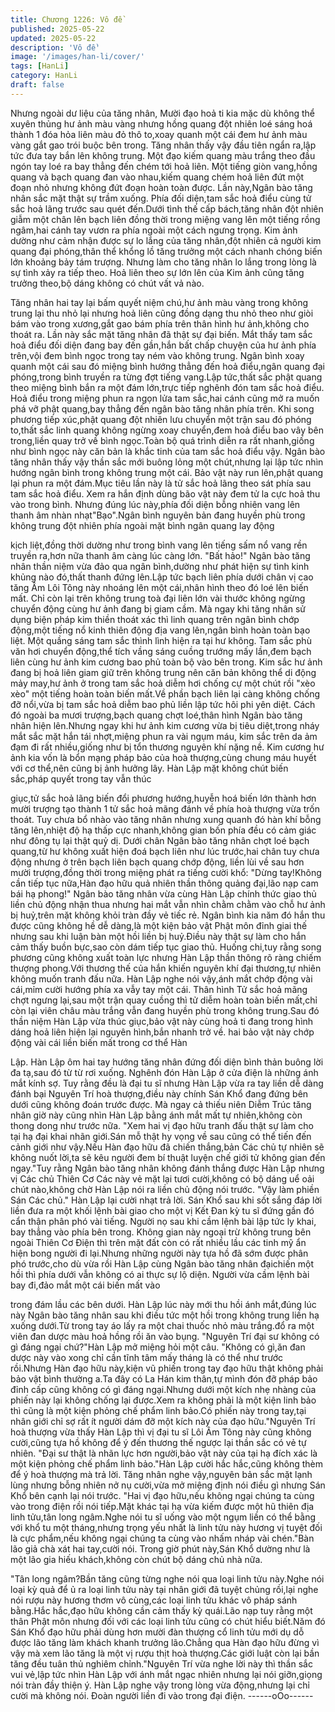 ```yaml
---
title: Chương 1226: Vô đề
published: 2025-05-22
updated: 2025-05-22
description: 'Vô đề'
image: '/images/han-li/cover/'
tags: [HanLi]
category: HanLi
draft: false
---
```


Nhưng ngoài dư liệu của tăng nhân,
Mười đạo hoả ti kia mặc dù không thể xuyên thủng hư ảnh màu
vàng nhưng hồng quang đột nhiên loé sáng hoá thành 1 đóa hỏa
liên màu đỏ thô to,xoay quanh một cái đem hư ảnh màu vàng gắt
gao trói buộc bên trong.
Tăng nhân thấy vậy đầu tiên ngẩn ra,lập tức đưa tay bắn lên
không trung.
Một đạo kiếm quang màu trắng theo đầu ngón tay loé ra bay
thẳng đến chém tới hoả liên.
Một tiếng giòn vang,hồng quang và bạch quang đan vào
nhau,kiếm quang chém hoả liên đứt một đoạn nhỏ nhưng không
đứt đoạn hoàn toàn được.
Lần này,Ngân bào tăng nhân sắc mặt thật sự trầm xuống.
Phía đối diện,tam sắc hoả điểu cùng tử sắc hoả lãng trước sau
quét đến.Dưới tình thế cấp bách,tăng nhân đột nhiên giẫm một
chân lên bạch liên đồng thời trong miệng vang lên một tiếng rồng
ngâm,hai cánh tay vươn ra phía ngoài một cách ngưng trọng.
Kim ảnh dường như cảm nhận được sự lo lắng của tăng nhân,đột
nhiên cả người kim quang đại phóng,thân thể khổng lồ tăng
trưởng một cách nhanh chóng biến lớn khoảng bảy tám trượng.
Nhưng làm cho tăng nhân lo lắng trong lòng là sự tình xảy ra tiếp
theo.
Hoả liên theo sự lớn lên của Kim ảnh cũng tăng trưởng theo,bộ
dáng không có chút vất vả nào.

Tăng nhân hai tay lại bấm quyết niệm chú,hư ảnh màu vàng trong
không trung lại thu nhỏ lại nhưng hoả liên cũng đồng dạng thu
nhỏ theo như giòi bám vào trong xương,gắt gao bám phía trên
thân hình hư ảnh,không cho thoát ra.
Lần này sắc mặt tăng nhân đã thật sự đại biến.
Mắt thấy tam sắc hoả điểu đối diện đang bay đến gần,hắn bất
chấp chuyện của hư ảnh phía trên,vội đem bình ngọc trong tay
ném vào không trung.
Ngân bình xoay quanh một cái sau đó miệng bình hướng thẳng
đến hoả điểu,ngân quang đại phóng,trong bình truyền ra từng đợt
tiếng vang.Lập tức,thất sắc phật quang theo miệng bình bắn ra
một đám lớn,trực tiếp nghênh đón tam sắc hoả điểu.
Hoả điểu trong miệng phun ra ngọn lửa tam sắc,hai cánh cũng
mở ra muốn phá vỡ phật quang,bay thẳng đến ngân bào tăng
nhân phía trên.
Khi song phương tiếp xúc,phật quang đột nhiên lưu chuyển một
trận sau đó phóng to,thất sắc linh quang không ngừng xoay
chuyển,đem hoả điểu bao vây bên trong,liền quay trở về bình
ngọc.Toàn bộ quá trình diễn ra rất nhanh,giống như bình ngọc
này căn bản là khắc tinh của tam sắc hoả điểu vậy.
Ngân bào tăng nhân thấy vậy thần sắc mới buông lỏng một
chút,nhưng lại lập tức nhìn hướng ngân bình trong không trung
một cái.
Bảo vật này run lên,phật quang lại phun ra một đám.Mục tiêu lần
này là tử sắc hoả lãng theo sát phía sau tam sắc hoả điểu.
Xem ra hắn định dùng bão vật này đem tử la cực hoả thu vào
trong bình.
Nhưng đúng lúc này,phía đối diện bỗng nhiên vang lên thanh âm
nhàn nhạt"Bạo".Ngân bình nguyên bản đang huyền phù trong
không trung đột nhiên phía ngoài mặt bình ngân quang lay động

kịch liệt,đồng thời dường như trong bình vang lên tiếng sấm nổ
vang rền truyền ra,hơn nữa thanh âm càng lúc càng lớn.
"Bất hảo!"
Ngân bào tăng nhân thần niệm vừa đảo qua ngân bình,dường
như phát hiện sự tình kinh khủng nào đó,thất thanh đứng lên.Lập
tức bạch liên phía dưới chân vị cao tăng Âm Lôi Tông này nhoáng
lên một cái,nhân hình theo đó loé lên biến mất.
Chỉ còn lại trên không trung toà đại liên lớn vài thước không
ngừng chuyển động cùng hư ảnh đang bị giam cầm.
Mà ngay khi tăng nhân sử dụng biện pháp kim thiền thoát xác thì
linh quang trên ngân bình chớp động,một tiếng nổ kinh thiên động
địa vang lên,ngân bình hoàn toàn bạo liệt.
Một quầng sáng tam sắc thình lình hiện ra tại hư không.
Tam sắc phù văn hơi chuyển động,thể tích vầng sáng cuồng
trướng mấy lần,đem bạch liên cùng hư ảnh kim cương bao phủ
toàn bộ vào bên trong.
Kim sắc hư ảnh đang bị hoả liên giam giữ trên không trung nên
căn bản không thể di động mảy may,hư ảnh ở trong tam sắc hoả
diễm hơi chống cự một chút rồi "xèo xèo" một tiếng hoàn toàn
biến mất.Về phần bạch liên lại càng không chống đỡ nổi,vừa bị
tam sắc hoả diễm bao phủ liền lập tức hôi phi yên diệt.
Cách đó ngoài ba mươi trượng,bạch quang chợt loé,thân hình
Ngân bào tăng nhân hiện lên.Nhưng ngay khi hư ảnh kim cương
vừa bị tiêu diệt,trong nháy mắt sắc mặt hắn tái nhợt,miệng phun
ra vài ngụm máu, kim sắc trên da ảm đạm đi rất nhiều,giống như
bị tổn thương nguyên khí nặng nề.
Kim cương hư ảnh kia vốn là bổn mạng pháp bảo của hoà
thượng,cùng chung máu huyết với cơ thể,nên cũng bị ảnh hưởng
lây.
Hàn Lập mặt không chút biến sắc,pháp quyết trong tay vẫn thúc

giục,tử sắc hoả lãng biến đổi phương hướng,huyễn hoá biến lớn
thành hơn mười trượng tạo thành 1 tử sắc hoả mãng đánh về
phía hoà thượng vừa trốn thoát.
Tuy chưa bổ nhào vào tăng nhân nhưng xung quanh đó hàn khí
bỗng tăng lên,nhiệt độ hạ thấp cực nhanh,không gian bốn phía
đều có cảm giác như đông tụ lại thật quỷ dị.
Dưới chân Ngân bào tăng nhân chợt loé bạch quang,từ hư không
xuất hiện đoá bạch liên như lúc trước,hai chân tuy chưa động
nhưng ở trên bạch liên bạch quang chớp động, liền lùi về sau hơn
mười trượng,đồng thời trong miệng phát ra tiếng cười khổ:
"Dừng tay!Không cần tiếp tục nữa,Hàn đạo hữu quả nhiên thần
thông quảng đại,lão nạp cam bái hạ phong!"
Ngân bào tăng nhân vừa cùng Hàn Lập chính thức giao thủ liền
chủ động nhận thua nhưng hai mắt vẫn nhìn chằm chằm vào chỗ
hư ảnh bị huỷ,trên mặt không khỏi tràn đầy vẻ tiếc rẻ.
Ngân bình kia năm đó hắn thu được cũng không hề dễ dàng,là
một kiện bảo vật Phật môn đỉnh giai thế nhưng sau khi luận bàn
một hồi liền bị huỷ.Điều này thật sự làm cho hắn cảm thấy buồn
bực,sao còn dám tiếp tục giao thủ.
Huống chi,tuy rằng song phương cũng không xuất toàn lực nhưng
Hàn Lập thần thông rõ ràng chiếm thượng phong.Với thương thế
của hắn khiến nguyên khí đại thương,tự nhiên không muốn tranh
đấu nữa.
Hàn Lập nghe nói vậy,ánh mắt chớp động vài cái,mỉm cười
hướng phía xa vẫy tay một cái.
Thân hình Tử sắc hoả mãng chợt ngưng lại,sau một trận quay
cuồng thì tử diễm hoàn toàn biến mất,chỉ còn lại viên châu màu
trắng vẫn đang huyền phù trong không trung.Sau đó thần niệm
Hàn Lập vừa thúc giục,bảo vật này cùng hoả ti đang trong hình
dáng hoả liên hiện lại nguyên hình,bắn nhanh trở về.
hai bảo vật này chớp động vài cái liền biến mất trong cơ thể Hàn

Lập.
Hàn Lập ôm hai tay hướng tăng nhân đứng đối diện bình thản
buông lời đa tạ,sau đó từ từ rơi xuống.
Nghênh đón Hàn Lập ở cửa điện là những ánh mắt kính sợ.
Tuy rằng đều là đại tu sĩ nhưng Hàn Lập vừa ra tay liền dễ dàng
đánh bại Nguyên Trí hoà thượng,điều này chính Sán Khổ đang
đứng bên dưới cũng không đoán trước được.
Mà ngay cả thiếu niên Diễm Trúc tăng nhân giờ này cũng nhìn
Hàn Lập bằng ánh mắt mất tự nhiên,không còn thong dong như
trước nữa.
"Xem hai vị đạo hữu tranh đấu thật sự làm cho tại hạ đại khai
nhãn giới.Sán mỗ thật hy vọng về sau cũng có thể tiến đến cảnh
giới như vậy.Nếu Hàn đạo hữu đã chiến thắng,bản Các chủ tự
nhiên sẽ không nuốt lời,ta sẽ kêu người đem bí thuật luyện chế
giới tử không gian đến ngay."Tuy rằng Ngân bào tăng nhân không
đánh thắng được Hàn Lập nhưng vị Các chủ Thiên Cơ Các này
vẻ mặt lại tươi cười,không có bộ dáng uể oải chút nào,không chờ
Hàn Lập nói ra liền chủ động nói trước.
"Vậy làm phiền Sán Các chủ." Hàn Lập lại cười nhạt trả lời.
Sán Khổ sau khi sốt sắng đáp lời liền đưa ra một khối lệnh bài
giao cho một vị Kết Đan kỳ tu sĩ đứng gần đó cẩn thận phân phó
vài tiếng.
Người nọ sau khi cầm lệnh bài lập tức ly khai, bay thẳng vào phía
bên trong.
Không gian này ngoại trừ không trung bên ngoài Thiên Cơ Điện
thì trên mặt đất còn có rất nhiều lầu các tinh mỹ ẩn hiện bong
người đi lại.Nhưng những người này tựa hồ đã sớm được phân
phó trước,cho dù vừa rồi Hàn Lập cùng Ngân bào tăng nhân
đạichiến một hồi thì phía dưới vẫn không có ai thực sự lộ diện.
Người vừa cầm lệnh bài bay đi,đảo mắt một cái biến mất vào

trong đám lầu các bên dưới.
Hàn Lập lúc này mới thu hồi ánh mắt,đúng lúc này Ngân bào tăng
nhân sau khi điều tức một hồi trong không trung liền hạ xuống
dưới.Từ trong tay áo lấy ra một chai thuốc nhỏ màu trắng.đổ ra
một viên đan dược màu hoả hồng rồi ăn vào bụng.
"Nguyên Trí đại sư không có gì đáng ngại chứ?"Hàn Lập mở
miệng hỏi một câu.
"Không có gì,ăn đan dược này vào xong chỉ cần tĩnh tâm mấy
tháng là có thể như trước rồi.Nhưng Hàn đạo hữu này,kiện vũ
phiến trong tay đạo hữu thật không phải bảo vật bình thường a.Ta
đây có La Hán kim thân,tự mình đón đỡ pháp bảo đỉnh cấp cũng
không có gì đáng ngại.Nhưng dưới một kích nhẹ nhàng của phiến
này lại không chống lại được.Xem ra không phải là một kiện linh
bảo thì cũng là một kiện phỏng chế phẩm linh bảo.Có phiến này
trong tay,tại nhân giới chỉ sợ rất ít người dám đỡ một kích này của
đạo hữu."Nguyên Trí hoà thượng vừa thấy Hàn Lập thì vị đại tu sĩ
Lôi Âm Tông này cũng không cười,cũng tựa hồ không để ý đến
thương thế ngược lại thần sắc có vẻ tự nhiên.
"Đại sư thật là nhãn lực hơn người,bảo vật này của tại hạ đích xác
là một kiện phỏng chế phẩm linh bảo."Hàn Lập cười hắc hắc,cũng
không thèm để ý hoà thượng mà trả lời.
Tăng nhân nghe vậy,nguyên bản sắc mặt lạnh lùng nhưng bỗng
nhiên nở nụ cười,vừa mở miệng định nói điều gì nhưng Sán Khổ
bên cạnh lại nói trước.
"Hai vị đạo hữu,nếu không ngại chúng ta cùng vào trong điện rồi
nói tiếp.Mặt khác tại hạ vừa kiếm được một hũ thiên địa linh
tửu,tân long ngâm.Nghe nói tu sĩ uống vào một ngụm liền có thể
bằng với khổ tu một tháng,nhưng trọng yếu nhất là linh tửu này
hương vị tuyệt đối là cực phẩm,nếu không ngại chúng ta cùng vào
nhấm nháp vài chén."Bàn lão giả chà xát hai tay,cười nói.
Trong giờ phút này,Sán Khổ dường như là một lão gia hiếu
khách,không còn chút bộ dáng chủ nhà nữa.

"Tân long ngâm?Bần tăng cũng từng nghe nói qua loại linh tửu
này.Nghe nói loại kỳ quả để ủ ra loại linh tửu này tại nhân giới đã
tuyệt chủng rồi,lại nghe nói rượu này hương thơm vô cùng,các
loại linh tửu khác vô pháp sánh bằng.Hắc hắc,đạo hữu không cần
cảm thấy kỳ quái.Lão nạp tuy rằng một thân Phật môn nhưng đối
với các loại linh tửu cũng có chút hiểu biết.Năm đó Sán Khổ đạo
hữu phải dùng hơn mười đàn thượng cổ linh tửu mới dụ dỗ được
lão tăng làm khách khanh trưởng lão.Chẳng qua Hàn đạo hữu
đừng vì vậy mà xem lão tăng là một vị rượu thịt hoà thượng.Các
giới luật còn lại bần tăng đều tuân thủ nghiêm chỉnh."Nguyên Trí
vừa nghe lời này thì thần sắc vui vẻ,lập tức nhìn Hàn Lập với ánh
mắt ngạc nhiên nhưng lại nói giỡn,giọng nói tràn đầy thiện ý.
Hàn Lập nghe vậy trong lòng vừa động,nhưng lại chỉ cười mà
không nói.
Đoàn người liền đi vào trong đại điện.
------oOo------
